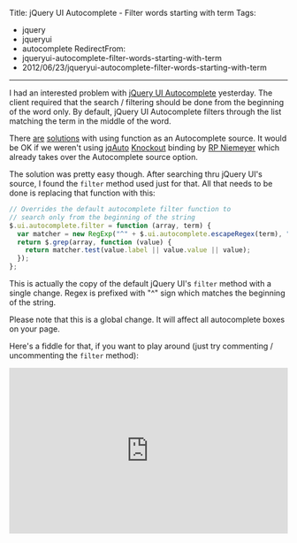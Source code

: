 Title: jQuery UI Autocomplete - Filter words starting with term
Tags:
  - jquery
  - jqueryui
  - autocomplete
RedirectFrom:
  - jqueryui-autocomplete-filter-words-starting-with-term
  - 2012/06/23/jqueryui-autocomplete-filter-words-starting-with-term
---

I had an interested problem with [jQuery UI Autocomplete](http://jqueryui.com/demos/autocomplete/) yesterday. The client required that the search / filtering should be done from the beginning of the word only. By default, jQuery UI Autocomplete filters through the list matching the term in the middle of the word.

There [are](http://stackoverflow.com/questions/2382497/jquery-autocomplete-plug-in-search-configuration) [solutions](http://forum.jquery.com/topic/select-only-items-that-start-with-jquery-ui-autocomplete) with using function as an Autocomplete source. It would be OK if we weren't using [jqAuto](http://stackoverflow.com/questions/7537002/autocomplete-combobox-with-knockout-js-template-jquery) [Knockout](http://knockoutjs.com/) binding by [RP Niemeyer](http://www.knockmeout.net/) which already takes over the Autocomplete source option.

The solution was pretty easy though. After searching thru jQuery UI's source, I found the `filter` method used just for that. All that needs to be done is replacing that function with this:

```javascript
// Overrides the default autocomplete filter function to
// search only from the beginning of the string
$.ui.autocomplete.filter = function (array, term) {
  var matcher = new RegExp("^" + $.ui.autocomplete.escapeRegex(term), "i");
  return $.grep(array, function (value) {
    return matcher.test(value.label || value.value || value);
  });
};
```

This is actually the copy of the default jQuery UI's `filter` method with a single change. Regex is prefixed with "^" sign which matches the beginning of the string.

Please note that this is a global change. It will affect all autocomplete boxes on your page.

Here's a fiddle for that, if you want to play around (just try commenting / uncommenting the `filter` method):

<iframe style="width: 100%; height: 300px" src="http://jsfiddle.net/miroslav/yLdn3/embedded/" allowfullscreen="allowfullscreen" frameborder="0"></iframe>
